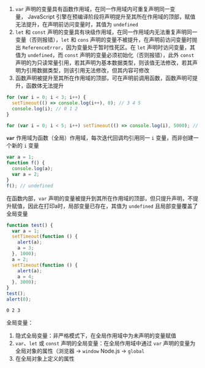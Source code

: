 1. `var` 声明的变量具有函数作用域，在同一作用域内可重复声明同一变量， JavaScript 引擎在预编译阶段将声明提升至其所在作用域的顶部，赋值无法提升，在声明前访问变量时，其值为 `undefined`
2. `let` 和 `const` 声明的变量具有块级作用域，在同一作用域内无法重复声明同一变量（否则报错），`let` 和 `cons` 声明的变量不被提升，在声明前访问变量时抛出 `ReferenceError`，因为变量处于暂时性死区。在 `let` 声明时访问变量，其值为 `undefined`，而 `const` 声明的变量必须初始化（否则报错），此外 `const` 声明的为只读常量引用，若其声明为基本数据类型，则该值无法修改，若其声明为引用数据类型，则该引用无法修改，但其内容可修改
3. 函数声明被提升至其所在作用域的顶部，可在声明前调用函数，函数声明可提升，函数体无法提升

```js
for (var i = 0; i < 3; i++) {
  setTimeout(() => console.log(i++), 0); // 3 4 5
  console.log(i); // 0 1 2
}
```

```js
for (var i = 0; i < 5; i++) setTimeout(() => console.log(i), 5000); // 5 5 5 5 5
```

**`var`** 作用域为函数（全局）作用域，每次迭代回调均引用同一 `i` 变量，而非创建一个新的 `i` 变量

```js
var a = 1;
function f() {
  console.log(a);
  var a = 2;
}
f(); // undefined
```

在函数内部，`var` 声明的变量被提升到其所在作用域的顶部，但只提升声明，不提升赋值，因此在打印a时，局部变量已存在，其值为 `undefined` 且局部变量覆盖了全局变量

```js
function test() {
  var a = 1;
  setTimeout(function () {
    alert(a);
    a = 3;
  }, 1000);
  a = 2;
  setTimeout(function () {
    alert(a);
    a = 4;
  }, 3000);
}
test();
alert(0);
```

```
0 2 3
```

全局变量：

1. 隐式全局变量：非严格模式下，在全局作用域中为未声明的变量赋值
2. `var`、`let` 或 `const` 声明的全局变量：在全局作用域中通过 `var` 声明的变量为全局对象的属性（浏览器 -> `window` Node.js -> `global`
3. 在全局对象上定义的属性

